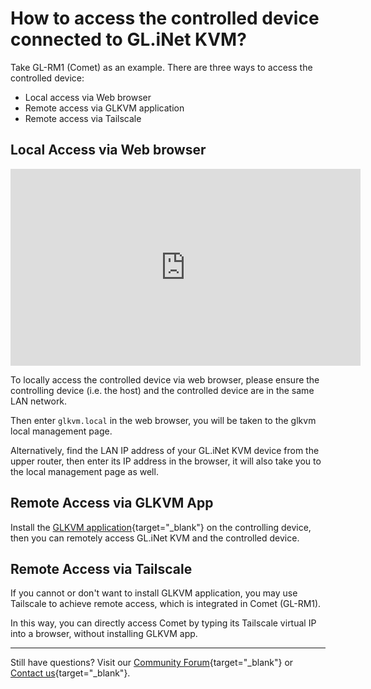 # How to access the controlled device connected to GL.iNet KVM?

Take GL-RM1 (Comet) as an example. There are three ways to access the controlled device: 

- Local access via Web browser
- Remote access via GLKVM application
- Remote access via Tailscale

## Local Access via Web browser

<iframe width="560" height="315" src="https://www.youtube.com/embed/PlJ5JLt7aUo" title="YouTube video player" frameborder="0" allow="accelerometer; autoplay; clipboard-write; encrypted-media; gyroscope; picture-in-picture" allowfullscreen></iframe>

To locally access the controlled device via web browser, please ensure the controlling device (i.e. the host) and the controlled device are in the same LAN network.

Then enter `glkvm.local` in the web browser, you will be taken to the glkvm local management page. 

Alternatively, find the LAN IP address of your GL.iNet KVM device from the upper router, then enter its IP address in the browser, it will also take you to the local management page as well.

## Remote Access via GLKVM App

Install the [GLKVM application](https://www.gl-inet.com/app-rm/){target="_blank"} on the controlling device, then you can remotely access GL.iNet KVM and the controlled device.

## Remote Access via Tailscale

If you cannot or don't want to install GLKVM application, you may use Tailscale to achieve remote access, which is integrated in Comet (GL-RM1). 

In this way, you can directly access Comet by typing its Tailscale virtual IP into a browser, without installing GLKVM app.

---

Still have questions? Visit our [Community Forum](https://forum.gl-inet.com){target="_blank"} or [Contact us](https://www.gl-inet.com/contacts/){target="_blank"}.